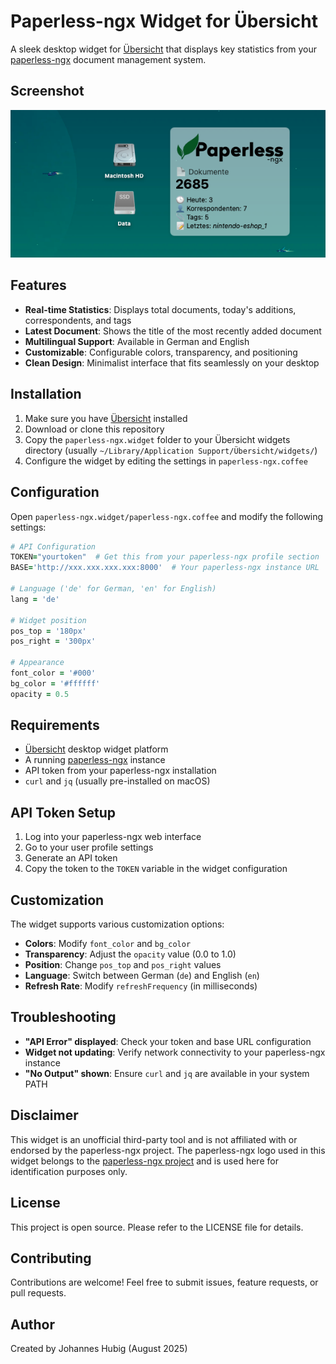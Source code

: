 # Paperless-ngx Widget for Übersicht

A sleek desktop widget for [Übersicht](http://tracesof.net/uebersicht/) that displays key statistics from your [paperless-ngx](https://github.com/paperless-ngx/paperless-ngx) document management system.

## Screenshot

![Paperless-ngx Widget Screenshot](screenshot.png)

## Features

- **Real-time Statistics**: Displays total documents, today's additions, correspondents, and tags
- **Latest Document**: Shows the title of the most recently added document
- **Multilingual Support**: Available in German and English
- **Customizable**: Configurable colors, transparency, and positioning
- **Clean Design**: Minimalist interface that fits seamlessly on your desktop

## Installation

1. Make sure you have [Übersicht](http://tracesof.net/uebersicht/) installed
2. Download or clone this repository
3. Copy the `paperless-ngx.widget` folder to your Übersicht widgets directory (usually `~/Library/Application Support/Übersicht/widgets/`)
4. Configure the widget by editing the settings in `paperless-ngx.coffee`

## Configuration

Open `paperless-ngx.widget/paperless-ngx.coffee` and modify the following settings:

```coffeescript
# API Configuration
TOKEN="yourtoken"  # Get this from your paperless-ngx profile section
BASE='http://xxx.xxx.xxx.xxx:8000'  # Your paperless-ngx instance URL

# Language ('de' for German, 'en' for English)
lang = 'de'

# Widget position
pos_top = '180px'
pos_right = '300px'

# Appearance
font_color = '#000'
bg_color = '#ffffff'
opacity = 0.5
```

## Requirements

- [Übersicht](http://tracesof.net/uebersicht/) desktop widget platform
- A running [paperless-ngx](https://github.com/paperless-ngx/paperless-ngx) instance
- API token from your paperless-ngx installation
- `curl` and `jq` (usually pre-installed on macOS)

## API Token Setup

1. Log into your paperless-ngx web interface
2. Go to your user profile settings
3. Generate an API token
4. Copy the token to the `TOKEN` variable in the widget configuration

## Customization

The widget supports various customization options:

- **Colors**: Modify `font_color` and `bg_color`
- **Transparency**: Adjust the `opacity` value (0.0 to 1.0)
- **Position**: Change `pos_top` and `pos_right` values
- **Language**: Switch between German (`de`) and English (`en`)
- **Refresh Rate**: Modify `refreshFrequency` (in milliseconds)

## Troubleshooting

- **"API Error" displayed**: Check your token and base URL configuration
- **Widget not updating**: Verify network connectivity to your paperless-ngx instance
- **"No Output" shown**: Ensure `curl` and `jq` are available in your system PATH

## Disclaimer

This widget is an unofficial third-party tool and is not affiliated with or endorsed by the paperless-ngx project. The paperless-ngx logo used in this widget belongs to the [paperless-ngx project](https://github.com/paperless-ngx/paperless-ngx) and is used here for identification purposes only.

## License

This project is open source. Please refer to the LICENSE file for details.

## Contributing

Contributions are welcome! Feel free to submit issues, feature requests, or pull requests.

## Author

Created by Johannes Hubig (August 2025)